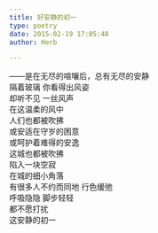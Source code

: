 ```yaml
---  
title: 好安静的初一  
type: poetry  
date: 2015-02-19 17:05:48  
author: Herb  

---  
```

——是在无尽的喧嚷后，总有无尽的安静  
隔着玻璃 你看得出风姿  
却听不见 一丝风声  
在这温柔的风中  
人们也都被吹拂  
或安适在守岁的困意  
或呵护着难得的安逸  
这城也都被吹拂  
陷入一块空寂  
在城的细小角落  
有很多人不约而同地 行色缓弛  
呼吸隐隐 脚步轻轻  
都不愿打扰  
这安静的初一